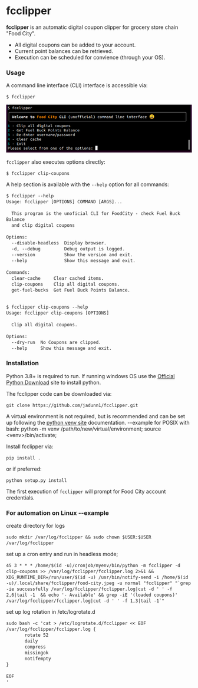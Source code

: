 # fcclipper 
**fcclipper** is an automatic digital coupon clipper for grocery store chain "Food City".  

- All digital coupons can be added to your account.
- Current point balances can be retrieved.
- Execution can be scheduled for convience (through your OS).

### Usage
A command line interface (CLI) interface is accessible via:
```console
$ fcclipper
```

![fcclipper main prompt](ext/fcclipper_main.png  "fcclipper main prompt")

```fcclipper``` also executes options directly:
```shell
$ fcclipper clip-coupons
```


A help section is available with the ```--help``` option for all commands:

```console
$ fcclipper --help
Usage: fcclipper [OPTIONS] COMMAND [ARGS]...

  This program is the unoficial CLI for FoodCity - check Fuel Buck Balance
  and clip digital coupons

Options:
  --disable-headless  Display browser.
  -d, --debug         Debug output is logged.
  --version           Show the version and exit.
  --help              Show this message and exit.

Commands:
  clear-cache     Clear cached items.
  clip-coupons    Clip all digital coupons.
  get-fuel-bucks  Get Fuel Buck Points Balance.
  
```
```console
$ fcclipper clip-coupons --help
Usage: fcclipper clip-coupons [OPTIONS]

  Clip all digital coupons.

Options:
  --dry-run  No Coupons are clipped.
  --help     Show this message and exit.
```
### Installation
Python 3.8+ is required to run. If running windows OS use the [Official Python Download](https://www.python.org/downloads/) site to install python.

The fcclipper code can be downloaded via:
```shell
git clone https://github.com/jadunn1/fcclipper.git
```

A virtual environment is not required, but is recommended and can be set up following the [python venv site](https://docs.python.org/3/library/venv.html)  documentation. --example for POSIX with bash: python -m venv /path/to/new/virtual/environment; source \<venv\>/bin/activate;

Install fcclipper via:

```console
pip install .
```
or if preferred:
```console
python setup.py install
```

The first execution of ```fcclipper``` will prompt for Food City account credentials.

### For automation on Linux --example

create directory for logs
```shell
sudo mkdir /var/log/fcclipper && sudo chown $USER:$USER /var/log/fcclipper
```

set up a cron entry and run in headless mode;
```shell
45 3 * * * /home/$(id -u)/cronjob/myenv/bin/python -m fcclipper -d clip-coupons >> /var/log/fcclipper/fcclipper.log 2>&1 && XDG_RUNTIME_DIR=/run/user/$(id -u) /usr/bin/notify-send -i /home/$(id -u)/.local/share/fcclipper/food-city.jpeg -u normal "fcclipper" "`grep -ie successfully /var/log/fcclipper/fcclipper.log|cut -d ' ' -f 2,6|tail -1  && echo '- Available' && grep -iE '(loaded coupons)' /var/log/fcclipper/fcclipper.log|cut -d ' ' -f 1,3|tail -1`"
```

set up log rotation in /etc/logrotate.d
```shell
sudo bash -c 'cat > /etc/logrotate.d/fcclipper << EOF
/var/log/fcclipper/fcclipper.log {
       rotate 52
       daily
       compress
       missingok
       notifempty
}

EOF
'
```
